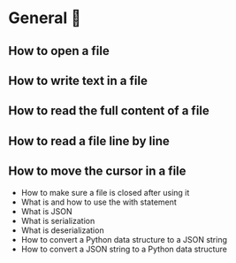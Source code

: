 # General :ledger:


## How to open a file
## How to write text in a file
## How to read the full content of a file
## How to read a file line by line
## How to move the cursor in a file
* How to make sure a file is closed after using it
* What is and how to use the with statement
* What is JSON
* What is serialization
* What is deserialization
* How to convert a Python data structure to a JSON string
* How to convert a JSON string to a Python data structure
